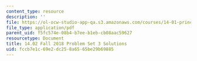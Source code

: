 ```yaml
---
content_type: resource
description: ''
file: https://ol-ocw-studio-app-qa.s3.amazonaws.com/courses/14-01-principles-of-microeconomics-fall-2018/fccb7e1c69e2dc258a6565be29b69885_MIT14_01F18_pset3sol.pdf
file_type: application/pdf
parent_uid: f5fc574e-08b4-b7ee-b1eb-cb08aac59627
resourcetype: Document
title: 14.02 Fall 2018 Problem Set 3 Solutions
uid: fccb7e1c-69e2-dc25-8a65-65be29b69885
---
```

